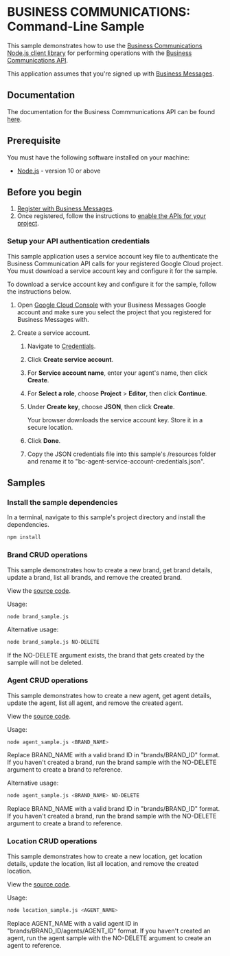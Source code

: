# BUSINESS COMMUNICATIONS: Command-Line Sample

This sample demonstrates how to use the [Business Communications Node.js client library](https://github.com/google-business-communications/nodejs-businesscommunications) for performing operations
with the [Business Communications API](https://businesscommunications.googleapis.com).

This application assumes that you're signed up with
[Business Messages](https://developers.google.com/business-communications/business-messages/guides/set-up/register).

## Documentation

The documentation for the Business Commmunications API can be found [here](https://developers.google.com/business-communications/business-messages/reference/business-communications/rest).

## Prerequisite

You must have the following software installed on your machine:

* [Node.js](https://nodejs.org/en/) - version 10 or above

## Before you begin

1.  [Register with Business Messages](https://developers.google.com/business-communications/business-messages/guides/set-up/register).
1.  Once registered, follow the instructions to [enable the APIs for your project](https://developers.google.com/business-communications/business-messages/guides/set-up/register#enable-api).

### Setup your API authentication credentials

This sample application uses a service account key file to authenticate the Business Communication API calls for your registered Google Cloud project. You must download a service account key and configure it for the sample.

To download a service account key and configure it for the sample, follow the instructions below.

1.  Open [Google Cloud Console](https://console.cloud.google.com) with your
    Business Messages Google account and make sure you select the project that you registered for Business Messages with.

1.  Create a service account.

    1.   Navigate to [Credentials](https://console.cloud.google.com/apis/credentials).

    2.   Click **Create service account**.

    3.   For **Service account name**, enter your agent's name, then click **Create**.

    4.   For **Select a role**, choose **Project** > **Editor**, then click **Continue**.

    5.   Under **Create key**, choose **JSON**, then click **Create**.

         Your browser downloads the service account key. Store it in a secure location.

    6.  Click **Done**.

    7.  Copy the JSON credentials file into this sample's /resources
        folder and rename it to "bc-agent-service-account-credentials.json".

## Samples

### Install the sample dependencies

In a terminal, navigate to this sample's project directory and install the dependencies.

```bash
npm install
```

### Brand CRUD operations

This sample demonstrates how to create a new brand, get brand details, update a brand, list all brands, and remove the created brand.

View the [source code](https://github.com/google-business-communications/bc-bm-nodejs-command-line-examples/blob/master/brand_sample.js).

Usage:

```bash
node brand_sample.js
```

Alternative usage:

```bash
node brand_sample.js NO-DELETE
```

If the NO-DELETE argument exists, the brand that gets created by the sample will not be deleted.

### Agent CRUD operations

This sample demonstrates how to create a new agent, get agent details, update the agent, list all agent, and remove the created agent.

View the [source code](https://github.com/google-business-communications/bc-bm-nodejs-command-line-examples/blob/master/agent_sample.js).

Usage:

```bash
node agent_sample.js <BRAND_NAME>
```

Replace BRAND_NAME with a valid brand ID in "brands/BRAND_ID" format. If you haven't created a brand, run the brand sample with the NO-DELETE argument to create a brand to reference.

Alternative usage:

```bash
node agent_sample.js <BRAND_NAME> NO-DELETE
```

Replace BRAND_NAME with a valid brand ID in "brands/BRAND_ID" format. If you haven't created a brand, run the brand sample with the NO-DELETE argument to create a brand to reference.

### Location CRUD operations

This sample demonstrates how to create a new location, get location details, update the location, list all location, and remove the created location.

View the [source code](https://github.com/google-business-communications/bc-bm-nodejs-command-line-examples/blob/master/agent_sample.js).

Usage:

```bash
node location_sample.js <AGENT_NAME>
```

Replace AGENT_NAME with a valid agent ID in "brands/BRAND_ID/agents/AGENT_ID" format. If you haven't created an agent, run the agent sample with the NO-DELETE argument to create an agent to reference.